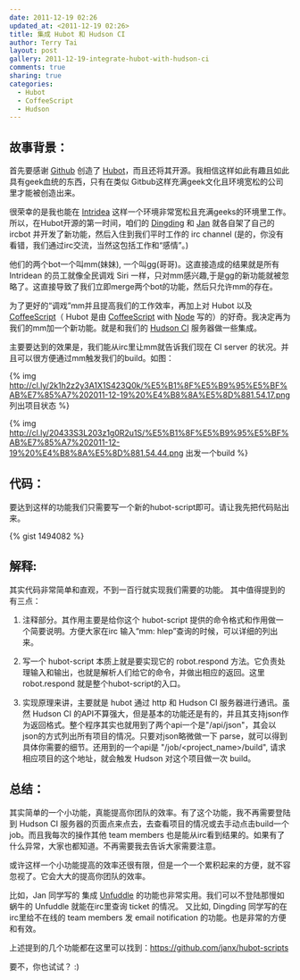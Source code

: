 ```yaml
---
date: 2011-12-19 02:26
updated_at: <2011-12-19 02:26>
title: 集成 Hubot 和 Hudson CI
author: Terry Tai
layout: post
gallery: 2011-12-19-integrate-hubot-with-hudson-ci
comments: true
sharing: true
categories:
  - Hubot
  - CoffeeScript
  - Hudson
---
```


故事背景：
--------
[Github]: http://github.com/
[Hubot]: http://hubot.github.com/
[Intridea]: http://intridea.com/
[Dingding]: http://twitter.com/yedingding
[Jan]: http://twitter.com/janhxie
[CoffeeScript]: http://jashkenas.github.com/coffee-script/
[Node]: http://nodejs.org/
[Hudson CI]: http://hudson-ci.org/
[Unfuddle]: http://unfuddle.com/

首先要感谢 [Github][] 创造了 [Hubot][]，而且还将其开源。我相信这样如此有趣且如此具有geek血统的东西，只有在类似 Gitbub这样充满geek文化且环境宽松的公司里才能被创造出来。

很荣幸的是我也能在 [Intridea][] 这样一个环境非常宽松且充满geeks的环境里工作。所以，在Hubot开源的第一时间，咱们的 [Dingding][] 和 [Jan][] 就各自架了自己的 ircbot 并开发了新功能，然后入住到我们平时工作的 irc channel (是的，你没有看错，我们通过irc交流，当然这包括工作和“感情”。)

他们的两个bot一个叫mm(妹妹), 一个叫gg(哥哥)。这直接造成的结果就是所有 Intridean 的员工就像全民调戏 Siri 一样，只对mm感兴趣,于是gg的新功能就被忽略了。这直接导致了我们立即merge两个bot的功能，然后只允许mm的存在。

为了更好的“调戏”mm并且提高我们的工作效率，再加上对 Hubot 以及 [CoffeeScript][]（ Hubot 是由 [CoffeeScript][] with [Node][] 写的）的好奇。我决定再为我们的mm加一个新功能。就是和我们的 [Hudson CI][] 服务器做一些集成。

主要要达到的效果是，我们能从irc里让mm就告诉我们现在 CI server 的状况。并且可以很方便通过mm触发我们的build。如图：

<!--more-->

{% img http://cl.ly/2k1h2z2y3A1X1S423Q0k/%E5%B1%8F%E5%B9%95%E5%BF%AB%E7%85%A7%202011-12-19%20%E4%B8%8A%E5%8D%881.54.17.png 列出项目状态 %}

{% img http://cl.ly/20433S3L203z1g0R2u1S/%E5%B1%8F%E5%B9%95%E5%BF%AB%E7%85%A7%202011-12-19%20%E4%B8%8A%E5%8D%881.54.44.png 出发一个build %}


代码：
--------

   要达到这样的功能我们只需要写一个新的hubot-script即可。请让我先把代码贴出来。

{% gist 1494082 %}

解释:
--------

其实代码非常简单和直观，不到一百行就实现我们需要的功能。
其中值得提到的有三点：

1. 	注释部分。其作用主要是给你这个 hubot-script 提供的命令格式和作用做一个简要说明。方便大家在irc 输入“mm: hlep”查询的时候，可以详细的列出来。

2. 写一个 hubot-script 本质上就是要实现它的 robot.respond 方法。它负责处理输入和输出，也就是解析人们给它的命令，并做出相应的返回。这里 robot.respond 就是整个hubot-script的入口。

3. 实现原理来讲，主要就是 hubot 通过 http 和 Hudson CI 服务器进行通讯。虽然 Hudson CI 的API不算强大，但是基本的功能还是有的，并且其支持json作为返回格式。整个程序其实也就用到了两个api一个是"/api/json"，其会以json的方式列出所有项目的情况。只要对json略微做一下 parse，就可以得到具体你需要的细节。还用到的一个api是 "/job/<project_name>/build", 请求相应项目的这个地址，就会触发 Hudson 对这个项目做一次 build。

总结：
--------

其实简单的一个小功能，真能提高你团队的效率。有了这个功能，我不再需要登陆到 Hudson CI 服务器的页面点来点去，去查看项目的情况或去手动点击build一个job。而且我每次的操作其他 team members 也是能从irc看到结果的。如果有了什么异常，大家也都知道。不再需要我去告诉大家需要注意。

或许这样一个小功能提高的效率还很有限，但是一个一个累积起来的方便，就不容忽视了。它会大大的提高你团队的效率。

比如，Jan 同学写的 集成 [Unfuddle][] 的功能也非常实用。我们可以不登陆那慢如蜗牛的 Unfuddle 就能在irc里查询 ticket   的情况。
又比如, Dingding 同学写的在irc里给不在线的 team members 发 email notification 的功能。也是非常的方便和有效。

上述提到的几个功能都在这里可以找到：https://github.com/janx/hubot-scripts

要不，你也试试？ :)


